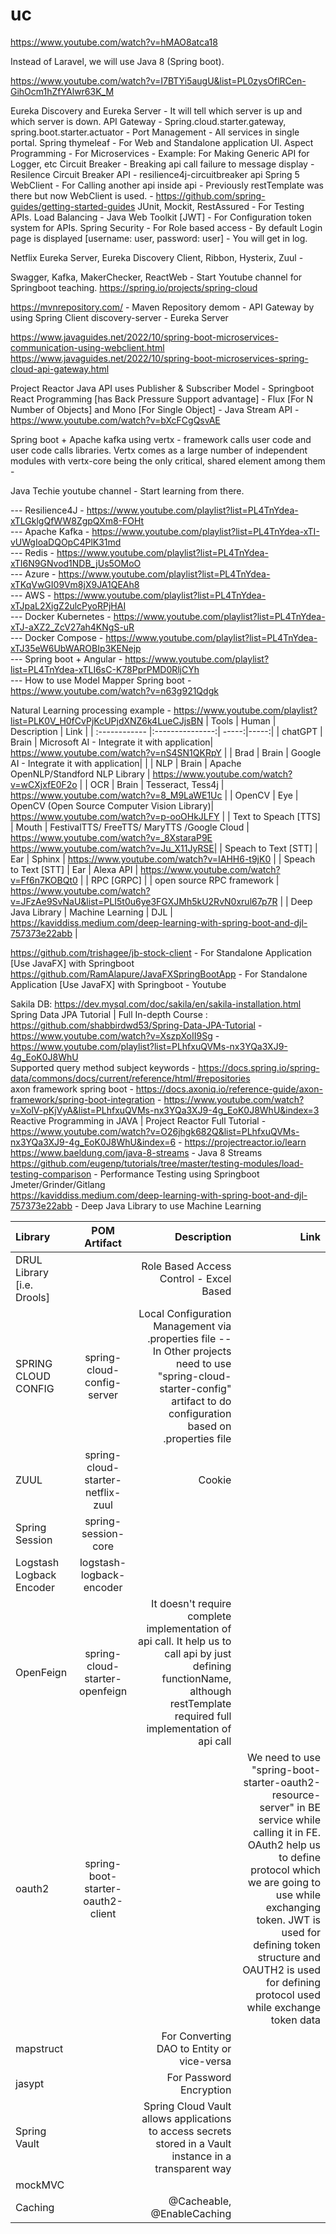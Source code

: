 # uc

https://www.youtube.com/watch?v=hMAO8atca18

Instead of Laravel, we will use Java 8 (Spring boot).

https://www.youtube.com/watch?v=I7BTYi5augU&list=PL0zysOflRCen-GihOcm1hZfYAlwr63K_M

Eureka Discovery and Eureka Server - It will tell which server is up and which server is down.
API Gateway - Spring.cloud.starter.gateway, spring.boot.starter.actuator - Port Management - All services in single portal.
Spring thymeleaf - For Web and Standalone application UI.
Aspect Programming - For Microservices - Example: For Making Generic API for Logger, etc
Circuit Breaker - Breaking api call failure to message display - Resilence Circuit Breaker API - resilience4j-circuitbreaker api
Spring 5 WebClient - For Calling another api inside api - Previously restTemplate was there but now WebClient is used. - https://github.com/spring-guides/getting-started-guides
JUnit, Mockit, RestAssured - For Testing APIs.
Load Balancing - 
Java Web Toolkit [JWT] - For Configuration token system for APIs.
Spring Security - For Role based access - By default Login page is displayed [username: user, password: user] - You will get in log.

Netflix Eureka Server, Eureka Discovery Client, Ribbon, Hysterix, Zuul - 

Swagger, Kafka, MakerChecker, ReactWeb - Start Youtube channel for Springboot teaching.
https://spring.io/projects/spring-cloud

https://mvnrepository.com/ - Maven Repository
demom - API Gateway by using Spring Client
discovery-server - Eureka Server

https://www.javaguides.net/2022/10/spring-boot-microservices-communication-using-webclient.html
https://www.javaguides.net/2022/10/spring-boot-microservices-spring-cloud-api-gateway.html

Project Reactor Java API uses Publisher & Subscriber Model - Springboot React Programming [has Back Pressure Support advantage] - Flux [For N Number of Objects] and Mono [For Single Object] - Java Stream API - https://www.youtube.com/watch?v=bXcFCgQsvAE

Spring boot + Apache kafka using vertx - framework calls user code and user code calls libraries. Vertx comes as a large number of independent modules with vertx-core being the only critical, shared element among them - 

Java Techie youtube channel - Start learning from there.

--- Resilience4J - https://www.youtube.com/playlist?list=PL4TnYdea-xTLGklgQfWW8ZgpQXm8-FOHt <br />
--- Apache Kafka - https://www.youtube.com/playlist?list=PL4TnYdea-xTI-vUWgIoaDQOpC4PlK31md <br />
--- Redis - https://www.youtube.com/playlist?list=PL4TnYdea-xTI6N9GNvod1NDB_jUs5OMoO <br />
--- Azure - https://www.youtube.com/playlist?list=PL4TnYdea-xTKqVwGI09Vm8jX9JA1QEAh8 <br />
--- AWS - https://www.youtube.com/playlist?list=PL4TnYdea-xTJpaL2XigZ2ulcPyoRPjHAI <br />
--- Docker Kubernetes - https://www.youtube.com/playlist?list=PL4TnYdea-xTJ-aXZ2_ZcV27ah4KNgS-uR <br />
--- Docker Compose - https://www.youtube.com/playlist?list=PL4TnYdea-xTJ35eW6UbWAROBIp3KENejp <br />
--- Spring boot + Angular - https://www.youtube.com/playlist?list=PL4TnYdea-xTLI6sC-K78PprPMD0RljCYh <br />
--- How to use Model Mapper Spring boot - https://www.youtube.com/watch?v=n63g921Qdgk <br />

Natural Learning processing example - https://www.youtube.com/playlist?list=PLK0V_H0fCvPjKcUPjdXNZ6k4LueCJjsBN
| Tools  | Human  | Description | Link |
| :------------ |:---------------:| -----:|-----:|
| chatGPT      | Brain | Microsoft AI - Integrate it with application| https://www.youtube.com/watch?v=nS4SN1QKRpY |
| Brad      | Brain | Google AI - Integrate it with application|  |
| NLP      | Brain | Apache OpenNLP/Standford NLP Library  | https://www.youtube.com/watch?v=wCXjxfE0F2o |
| OCR | Brain        |    Tesseract, Tess4j | https://www.youtube.com/watch?v=8_M9LaWE1Uc |
| OpenCV | Eye        | OpenCV (Open Source Computer Vision Library)| https://www.youtube.com/watch?v=p-ooOHkJLFY |
| Text to Speach [TTS] |   Mouth   |   FestivalTTS/ FreeTTS/ MaryTTS /Google Cloud    | https://www.youtube.com/watch?v=_8XstaraP9E <br /> https://www.youtube.com/watch?v=Ju_X11JyRSE|
| Speach to Text [STT] |    Ear     |    Sphinx | https://www.youtube.com/watch?v=IAHH6-t9jK0 |
| Speach to Text [STT] |       Ear   |    Alexa API | https://www.youtube.com/watch?v=Ff6n7KOBQt0 |
| RPC [GRPC] |         |    open source RPC framework | https://www.youtube.com/watch?v=JFzAe9SvNaU&list=PLI5t0u6ye3FGXJMh5kU2RvN0xrul67p7R |
| Deep Java Library | Machine Learning |    DJL | https://kaviddiss.medium.com/deep-learning-with-spring-boot-and-djl-757373e22abb |

https://github.com/trishagee/jb-stock-client - For Standalone Application [Use JavaFX] with Springboot <br />
https://github.com/RamAlapure/JavaFXSpringBootApp  - For Standalone Application [Use JavaFX] with Springboot - Youtube <br />

Sakila DB: https://dev.mysql.com/doc/sakila/en/sakila-installation.html <br />
Spring Data JPA Tutorial | Full In-depth Course : https://github.com/shabbirdwd53/Spring-Data-JPA-Tutorial - https://www.youtube.com/watch?v=XszpXoII9Sg - https://www.youtube.com/playlist?list=PLhfxuQVMs-nx3YQa3XJ9-4g_EoK0J8WhU <br />
Supported query method subject keywords - https://docs.spring.io/spring-data/commons/docs/current/reference/html/#repositories <br />
axon framework spring boot - https://docs.axoniq.io/reference-guide/axon-framework/spring-boot-integration - https://www.youtube.com/watch?v=XolV-pKjVyA&list=PLhfxuQVMs-nx3YQa3XJ9-4g_EoK0J8WhU&index=3 <br />
Reactive Programming in JAVA | Project Reactor Full Tutorial - https://www.youtube.com/watch?v=O26jhgk682Q&list=PLhfxuQVMs-nx3YQa3XJ9-4g_EoK0J8WhU&index=6 - https://projectreactor.io/learn <br />
https://www.baeldung.com/java-8-streams - Java 8 Streams <br />
https://github.com/eugenp/tutorials/tree/master/testing-modules/load-testing-comparison - Performance Testing using Springboot Jmeter/Grinder/Gitlang <br />
https://kaviddiss.medium.com/deep-learning-with-spring-boot-and-djl-757373e22abb - Deep Java Library to use  Machine Learning <br />

| Library  | POM Artifact  | Description | Link |
| :------------ |:---------------:| -----:|-----:|
| DRUL Library [i.e. Drools] | | Role Based Access Control - Excel Based | |
| SPRING CLOUD CONFIG |spring-cloud-config-server | Local Configuration Management via .properties file -- In Other projects need to use "spring-cloud-starter-config" artifact to do configuration based on .properties file | |
| ZUUL |spring-cloud-starter-netflix-zuul | Cookie | |
| Spring Session | spring-session-core | | |
| Logstash Logback Encoder| logstash-logback-encoder|  | |
| OpenFeign| spring-cloud-starter-openfeign| It doesn't require complete implementation of api call. It help us to call api by just defining functionName, although restTemplate required full implementation of api call | |
| oauth2 | spring-boot-starter-oauth2-client | | We need to use "spring-boot-starter-oauth2-resource-server" in BE service while calling it in FE. OAuth2 help us to define protocol which we are going to use while exchanging token. JWT is used for defining token structure and OAUTH2 is used for defining protocol used while exchange token data |
|mapstruct| | For Converting DAO to Entity or vice-versa||
|jasypt| |For Password Encryption| |
|Spring Vault| |Spring Cloud Vault allows applications to access secrets stored in a Vault instance in a transparent way| |
|mockMVC | | | |
| Caching | | @Cacheable, @EnableCaching | |
